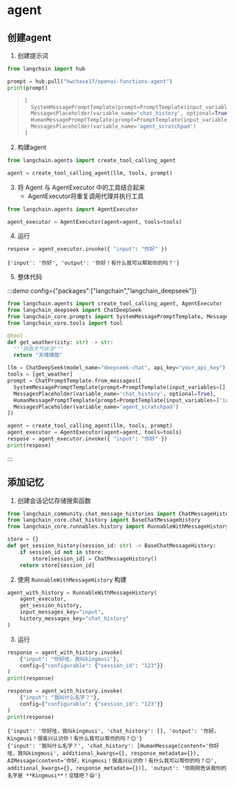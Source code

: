 # agent

## 创建agent

1. 创建提示词

```python
from langchain import hub

prompt = hub.pull("hwchase17/openai-functions-agent")
print(prompt)
```

> ```python
> [
>   SystemMessagePromptTemplate(prompt=PromptTemplate(input_variables=[], template='You are a helpful assistant')),
>   MessagesPlaceholder(variable_name='chat_history', optional=True),
>   HumanMessagePromptTemplate(prompt=PromptTemplate(input_variables=['input'], template='{input}')),
>   MessagesPlaceholder(variable_name='agent_scratchpad')
> ]
> ```

2. 构建agent

```python
from langchain.agents import create_tool_calling_agent

agent = create_tool_calling_agent(llm, tools, prompt)
```

3. 将 Agent 与 AgentExecutor 中的工具结合起来
   - AgentExecutor将重复调用代理并执行工具

```python
from langchain.agents import AgentExecutor

agent_executor = AgentExecutor(agent=agent, tools=tools)
```

4. 运行

```python
respose = agent_executor.invoke({ "input": "你好" })
```

```
{'input': '你好', 'output': '你好！有什么我可以帮助你的吗？'}
```

5. 整体代码

:::demo config={"packages":["langchain","langchain_deepseek"]}
```python
from langchain.agents import create_tool_calling_agent, AgentExecutor
from langchain_deepseek import ChatDeepSeek
from langchain_core.prompts import SystemMessagePromptTemplate, MessagesPlaceholder, PromptTemplate, ChatPromptTemplate, HumanMessagePromptTemplate
from langchain_core.tools import tool

@tool
def get_weather(city: str) -> str:
  """获取天气状况"""
  return "天晴晴朗"

llm = ChatDeepSeek(model_name="deepseek-chat", api_key="your_api_key")
tools = [get_weather]
prompt = ChatPromptTemplate.from_messages([
  SystemMessagePromptTemplate(prompt=PromptTemplate(input_variables=[], template='You are a helpful assistant')),
  MessagesPlaceholder(variable_name='chat_history', optional=True),
  HumanMessagePromptTemplate(prompt=PromptTemplate(input_variables=['input'], template='{input}')),
  MessagesPlaceholder(variable_name='agent_scratchpad')
])

agent = create_tool_calling_agent(llm, tools, prompt)
agent_executor = AgentExecutor(agent=agent, tools=tools)
respose = agent_executor.invoke({ "input": "你好" })
print(respose)
```
:::

## 添加记忆

1. 创建会话记忆存储搜索函数

```python
from langchain_community.chat_message_histories import ChatMessageHistory
from langchain_core.chat_history import BaseChatMessageHistory
from langchain_core.runnables.history import RunnableWithMessageHistory

store = {}
def get_session_history(session_id: str) -> BaseChatMessageHistory:
 	if session_id not in store:
 		store[session_id] = ChatMessageHistory()
 	return store[session_id]
```

2. 使用 `RunnableWithMessageHistory` 构建

```python
agent_with_history = RunnableWithMessageHistory(
    agent_executor,
    get_session_history,
    input_messages_key="input",
    history_messages_key="chat_history"
)
```

3. 运行

```python
response = agent_with_history.invoke(
    {"input": "你好哇，我叫kingmusi"},
    config={"configurable": {"session_id": "123"}}
)
print(response)

response = agent_with_history.invoke(
    {"input": "我叫什么名字？"},
    config={"configurable": {"session_id": "123"}}
)
print(response)
```

```
{'input': '你好哇，我叫kingmusi', 'chat_history': [], 'output': '你好，Kingmusi！很高兴认识你！有什么我可以帮你的吗？😊'}
{'input': '我叫什么名字？', 'chat_history': [HumanMessage(content='你好哇，我叫kingmusi', additional_kwargs={}, response_metadata={}), AIMessage(content='你好，Kingmusi！很高兴认识你！有什么我可以帮你的吗？😊', additional_kwargs={}, response_metadata={})], 'output': '你刚刚告诉我你的名字是 **Kingmusi**！没错吧？😄'}
```

